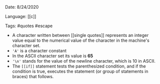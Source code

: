Date: 8/24/2020

Language: [[c]]

Tags: #quotes #escape

- A character written between [[single quotes]] represents an integer value equal to the numerical value of the character in the machine's character set.
 - `'A'` is a character constant
 - In the ASCII character set its value is **65**
 - `'\n'` stands for the value of the newline character, which is 10 in ASCII.
- The `[[if]]` statement tests the parenthesized condition, and if the condition is true, executes the statement (or group of statements in braces) that follows.